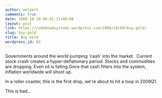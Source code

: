 ```yaml
---
author: wolpert
comments: true
date: 2008-10-10 00:41:11+00:00
layout: post
link: https://codeheadsystems.wordpress.com/2008/10/09/buy-gold/
slug: buy-gold
title: Buy Gold
wordpress_id: 83
---
```


Governments around the world pumping 'cash' into the market.  Current stock crash creates a hyper-deflationary period. Stocks and commodities are dropping. Even oil is falling.Once that cash filters into the system, inflation worldwide will shoot up.

In a roller coaster, this is the first drop, we're about to hit a loop in 2009Q1.

This is bad...
